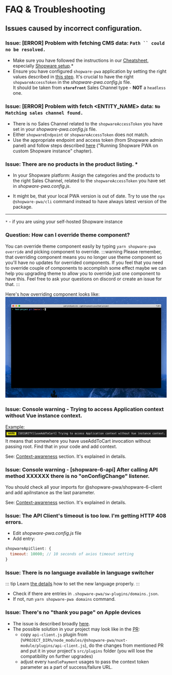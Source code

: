 # FAQ & Troubleshooting

## Issues caused by incorrect configuration.

### Issue: [ERROR] Problem with fetching CMS data: ` Path `` could no be resolved. `

- Make sure you have followed the instructions in our [Cheatsheet](./cheatsheet.html), especially [Shopware setup](./cheatsheet.html#shopware-setup).\*
- Ensure you have configured `shopware-pwa` application by setting the right values described in [this step](./cheatsheet.html#running-shopware-pwa-on-custom-shopware-instance).
  It's crucial to have the right `shopwareAccessToken` in the _shopware-pwa.config.js_ file. \
  It should be taken from **`storefront`** Sales Channel type - **NOT** a `headless` one.

### Issue: [ERROR] Problem with fetch <ENTITY_NAME> data: `No Matching sales channel found.`

- There is no Sales Channel related to the `shopwareAccessToken` you have set in your _shopware-pwa.config.js_ file.
- Either `shopwareEndpoint` or `shopwareAccessToken` does not match.
- Use the appropriate endpoint and access token (from Shopware admin panel) and follow steps described [here](./cheatsheet.html#running-shopware-pwa-on-custom-shopware-instance) ("Running Shopware PWA on custom Shopware instance" chapter).

### Issue: There are no products in the product listing. \*

- In your Shopware platform: Assign the categories and the products to the right Sales Channel, related to the `shopwareAccessToken` you have set in _shopware-pwa.config.js_.

- It might be, that your local PWA version is out of date.
  Try to use the `npx @shopware-pwa/cli` command instead to have always latest version of the package.

---

`*` - if you are using your self-hosted Shopware instance

### Question: How can I override theme component?

You can override theme component easily by typing `yarn shopware-pwa override` and picking component to override.
:::warning
Please remember, that overriding component means you no longer use theme component so you'll have no updates for overrided components. If you feel that you need to override couple of components to accomplish some effect maybe we can help you upgrading theme to allow you to override just one component to have this. Feel free to ask your questions on discord or create an issue for that.
:::

Here's how overriding component looks like:
![overriding theme components](../../assets/shopware-pwa-components-override.gif)

### Issue: Console warning - Trying to access Application context without Vue instance context.

Example:
![composables context security warning](../../assets/composables-context-security-warning.png)
It means that somewhere you have useAddToCart invocation without passing root. Find that in your code and add context.

See: [Context-awareness](/landing/fundamentals/security.html#context-awareness) section. It's explained in details.

### Issue: Console warning - [shopware-6-api] After calling API method XXXXXX there is no "onConfigChange" listener.

You should check all your imports for @shopware-pwa/shopware-6-client and add apiInstance as the last parameter.

See: [Context-awareness](/landing/fundamentals/security.html#context-awareness) section. It's explained in details.

### Issue: The API Client's timeout is too low. I'm getting HTTP 408 errors.

- Edit _shopware-pwa.config.js_ file
- Add entry:

```js
shopwareApiClient: {
  timeout: 10000; // 10 seconds of axios timeout setting
}
```

### Issue: There is no language available in language switcher

::: tip
Learn [the details](../cookbook/#how-to-add-another-language) how to set the new language properly.
:::

- Check if there are entries in `.shopware-pwa/sw-plugins/domains.json`.
- If not, run `yarn shopware-pwa domains` command.

### Issue: There's no "thank you page" on Apple devices

- The issue is described broadly [here](https://github.com/vuestorefront/shopware-pwa/issues/1638).
- The possible solution in your project may look like in the [PR](https://github.com/vuestorefront/shopware-pwa/pull/1644):
  - copy `api-client.js` plugin from (`%PROJECT_DIR%/node_modules/@shopware-pwa/nuxt-module/plugins/api-client.js`), do the changes from mentioned PR and put it in your project's `src/plugins` folder (you will lose the compatibility on further upgrades)
  - adjust every `handlePayment` usages to pass the context token parameter as a part of success/failure URL.

